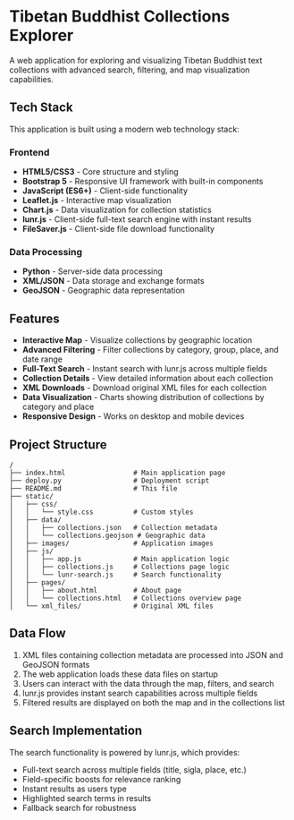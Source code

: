 # Tibetan Buddhist Collections Explorer

A web application for exploring and visualizing Tibetan Buddhist text collections with advanced search, filtering, and map visualization capabilities.

## Tech Stack

This application is built using a modern web technology stack:

### Frontend
- **HTML5/CSS3** - Core structure and styling
- **Bootstrap 5** - Responsive UI framework with built-in components
- **JavaScript (ES6+)** - Client-side functionality
- **Leaflet.js** - Interactive map visualization
- **Chart.js** - Data visualization for collection statistics
- **lunr.js** - Client-side full-text search engine with instant results
- **FileSaver.js** - Client-side file download functionality

### Data Processing
- **Python** - Server-side data processing
- **XML/JSON** - Data storage and exchange formats
- **GeoJSON** - Geographic data representation

## Features
- **Interactive Map** - Visualize collections by geographic location
- **Advanced Filtering** - Filter collections by category, group, place, and date range
- **Full-Text Search** - Instant search with lunr.js across multiple fields
- **Collection Details** - View detailed information about each collection
- **XML Downloads** - Download original XML files for each collection
- **Data Visualization** - Charts showing distribution of collections by category and place
- **Responsive Design** - Works on desktop and mobile devices

## Project Structure

```
/
├── index.html                 # Main application page
├── deploy.py                  # Deployment script
├── README.md                  # This file
├── static/
│   ├── css/
│   │   └── style.css          # Custom styles
│   ├── data/
│   │   ├── collections.json   # Collection metadata
│   │   └── collections.geojson # Geographic data
│   ├── images/                # Application images
│   ├── js/
│   │   ├── app.js             # Main application logic
│   │   ├── collections.js     # Collections page logic
│   │   └── lunr-search.js     # Search functionality
│   ├── pages/
│   │   ├── about.html         # About page
│   │   └── collections.html   # Collections overview page
│   └── xml_files/             # Original XML files
```

## Data Flow

1. XML files containing collection metadata are processed into JSON and GeoJSON formats
2. The web application loads these data files on startup
3. Users can interact with the data through the map, filters, and search
4. lunr.js provides instant search capabilities across multiple fields
5. Filtered results are displayed on both the map and in the collections list

## Search Implementation

The search functionality is powered by lunr.js, which provides:

- Full-text search across multiple fields (title, sigla, place, etc.)
- Field-specific boosts for relevance ranking
- Instant results as users type
- Highlighted search terms in results
- Fallback search for robustness

